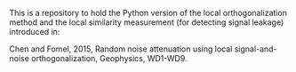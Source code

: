 This is a repository to hold the Python version of the local orthogonalization method and the local similarity measurement (for detecting signal leakage) introduced in:

Chen and Fomel, 2015, Random noise attenuation using local signal-and-noise orthogonalization, Geophysics, WD1-WD9.
